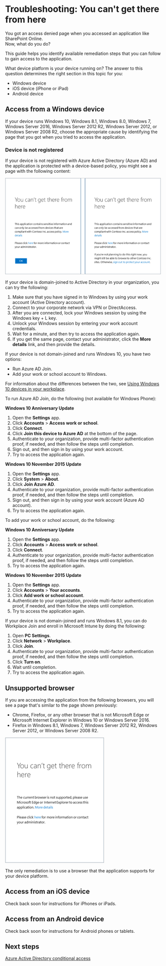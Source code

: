 <properties
	pageTitle="Troubleshooting: You can't get there from here | Microsoft Azure"
	description="This topic helps you identify remediation steps that you can follow to gain access to an application."
	services="active-directory"
	keywords="device-based conditional access, device registration, enable device registration, device registration and MDM"
	documentationCenter=""
	authors="markusvi"
	manager="femila"
	editor=""/>

<tags
	ms.service="active-directory"
	ms.workload="identity"
	ms.tgt_pltfrm="na"
	ms.devlang="na"
	ms.topic="get-started-article"
	ms.date="08/23/2016"
	ms.author="markvi"/>


# Troubleshooting: You can't get there from here

You got an access denied page when you accessed an application like SharePoint Online.  
Now, what do you do?

This guide helps you identify available remediation steps that you can follow to gain access to the application.



What device platform is your device running on?
The answer to this question determines the right section in this topic for you:


-	Windows device
-	iOS device (iPhone or iPad)
-	Android device

## Access from a Windows device

If your device runs Windows 10, Windows 8.1, Windows 8.0, Windows 7, Windows Server 2016, Windows Server 2012 R2, Windows Server 2012, or Windows Server 2008 R2, choose the appropriate cause by identifying the page that you got when you tried to access the application.

### Device is not registered

If your device is not registered with Azure Active Directory (Azure AD) and the application is protected with a device-based policy, you might see a page with the following content:

!["You can't get there from here" messages for unregistered devices](./media/active-directory-conditional-access-device-remediation/01.png "Scenario")



If your device is domain-joined to Active Directory in your organization, you can try the following:

1.	Make sure that you have signed in to Windows by using your work account (Active Directory account).
2.	Connect to your corporate network via VPN or DirectAccess.
3.	After you are connected, lock your Windows session by using the Windows key + L key.
4.	Unlock your Windows session by entering your work account credentials.
5.	Wait for a minute, and then try to access the application again.
6.	If you get the same page, contact your administrator, click the **More details** link, and then provide the details.

If your device is not domain-joined and runs Windows 10, you have two options:

- Run Azure AD Join.
- Add your work or school account to Windows.

For information about the differences between the two, see [Using Windows 10 devices in your workplace](active-directory-azureadjoin-windows10-devices.md).

To run Azure AD Join, do the following (not available for Windows Phone):

**Windows 10 Anniversary Update**

1.	Open the **Settings** app.
2.	Click **Accounts** > **Access work or school**.
3.	Click **Connect**.
4.	Click **Join this device to Azure AD** at the bottom of the page.
5.	Authenticate to your organization, provide multi-factor authentication proof, if needed, and then follow the steps until completion.
6.	Sign out, and then sign in by using your work account.
7.	Try to access the application again.




**Windows 10 November 2015 Update**


1.	Open the **Settings** app.
2.	Click **System** > **About**.
3.	Click **Join Azure AD**.
4.	Authenticate to your organization, provide multi-factor authentication proof, if needed, and then follow the steps until completion.
5.	Sign out, and then sign in by using your work account (Azure AD account).
6.	Try to access the application again.

To add your work or school account, do the following:

**Windows 10 Anniversary Update**

1.	Open the **Settings** app.
2.	Click **Accounts** > **Access work or school**.
3.	Click **Connect**.
4.	Authenticate to your organization, provide multi-factor authentication proof, if needed, and then follow the steps until completion.
5.	Try to access the application again.


**Windows 10 November 2015 Update**

1.	Open the **Settings** app.
2.	Click **Accounts** > **Your accounts**.
3.	Click **Add work or school account**.
4.	Authenticate to your organization, provide multi-factor authentication proof, if needed, and then follow the steps until completion.
5.	Try to access the application again.

If your device is not domain-joined and runs Windows 8.1, you can do Workplace Join and enroll in Microsoft Intune by doing the following:

1.	Open **PC Settings**.
2.	Click **Network** > **Workplace**.
3.	Click **Join**.
4.	Authenticate to your organization, provide multi-factor authentication proof, if needed, and then follow the steps until completion.
5.	Click **Turn on**.
6.	Wait until completion.
7.	Try to access the application again.


## Unsupported browser

If you are accessing the application from the following browsers, you will see a page that's similar to the page shown previously:

- Chrome, Firefox, or any other browser that is not Microsoft Edge or Microsoft Internet Explorer in Windows 10 or Windows Server 2016.
- Firefox in Windows 8.1, Windows 7, Windows Server 2012 R2, Windows Server 2012, or Windows Server 2008 R2.

!["You can't get there from here" message for unsupported browsers](./media/active-directory-conditional-access-device-remediation/02.png "Scenario")


The only remediation is to use a browser that the application supports for your device platform.

## Access from an iOS device
Check back soon for instructions for iPhones or iPads.

## Access from an Android device
Check back soon for instructions for Android phones or tablets.

## Next steps

[Azure Active Directory conditional access](active-directory-conditional-access.md)
